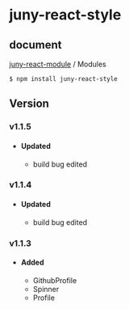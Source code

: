# juny-react-style

## document

[juny-react-module](docs/modules.md) / Modules

```shell
$ npm install juny-react-style
```

## Version
### v1.1.5
- #### Updated
  - build bug edited
### v1.1.4
- #### Updated
  - build bug edited
### v1.1.3
- #### Added
  - GithubProfile
  - Spinner
  - Profile
